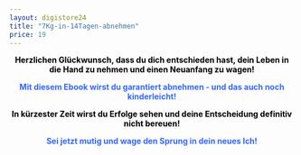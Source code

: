 ```yaml
---
layout: digistore24
title: "7Kg-in-14Tagen-abnehmen"
price: 19
---
```

<p style="text-align:center;"><span style="color:#3366ff;"><strong><span style="color:#000000;">Herzlichen Gl&#xFC;ckwunsch, dass du dich entschieden hast, dein Leben in die Hand zu nehmen und einen Neuanfang zu wagen!</span></strong></span></p>
<p style="text-align:center;"><span style="color:#3366ff;"><strong>Mit diesem Ebook wirst du garantiert abnehmen - und das auch noch kinderleicht!</strong></span></p>
<p style="text-align:center;"><span style="color:#000000;"><strong>In k&#xFC;rzester Zeit wirst du Erfolge sehen und deine Entscheidung definitiv nicht bereuen!</strong></span></p>
<p style="text-align:center;"><span style="color:#3366ff;"><strong>Sei jetzt mutig und wage den Sprung in dein neues Ich!</strong></span></p>
<p style="text-align:center;">&#xA0;</p>